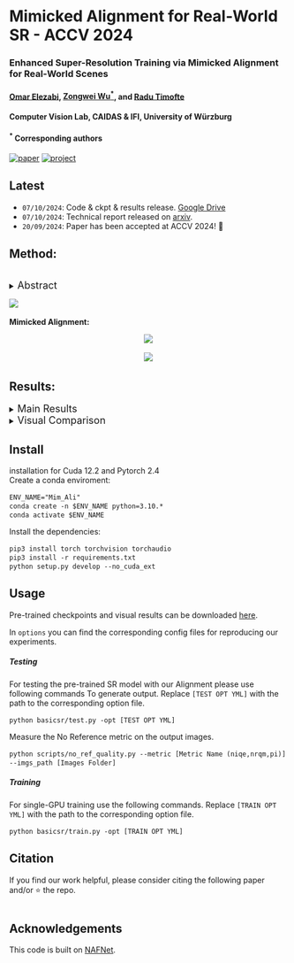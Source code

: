 # Mimicked Alignment for Real-World SR - ACCV 2024



### Enhanced Super-Resolution Training via Mimicked Alignment for Real-World Scenes

#### [Omar Elezabi](https://scholar.google.de/citations?user=8v3dYzEAAAAJ&hl=en), [Zongwei Wu<sup>*</sup>](https://sites.google.com/view/zwwu/accueil), and [Radu Timofte](https://www.informatik.uni-wuerzburg.de/computervision/)

#### **Computer Vision Lab, CAIDAS & IFI, University of Würzburg**
#### **<sup>*</sup> Corresponding authors**

[![paper](https://img.shields.io/badge/arXiv-Paper-<COLOR>.svg)]()
[![project](https://img.shields.io/badge/project-page-brightgreen)]()
<!-- [![demo](https://img.shields.io/badge/huggingface-demo-brightgreen)]() -->

## Latest
<!-- - `05/10/2024`: Added 🤗[Demo](). -->
- `07/10/2024`: Code & ckpt & results release. [Google Drive]()
- `07/10/2024`: Technical report released on [arxiv]().
- `20/09/2024`: Paper has been accepted at ACCV 2024! 🎉 



## Method:
<br>
<details>
  <summary>
  <font size="+1">Abstract</font>
  </summary>
Image super-resolution methods have made significant strides with deep learning techniques and ample training data. However, they face challenges due to inherent misalignment between low-resolution (LR) and high-resolution (HR) pairs in real-world datasets. In this study, we propose a novel plug-and-play module designed to mitigate these misalignment issues by aligning LR inputs with HR images during training. Specifically, our approach involves mimicking a novel LR sample that aligns with HR while preserving the degradation characteristics of the original LR samples. This module seamlessly integrates with any SR model, enhancing robustness against misalignment. Importantly, it can be easily removed during inference, therefore without introducing any parameters on the conventional SR models. We comprehensively evaluate our method on synthetic and real-world datasets, demonstrating its effectiveness across a spectrum of SR models, including traditional CNNs and state-of-the-art Transformers.
</details>

![](figures/arch.svg)

**Mimicked Alignment:**

<p align="center">
<img src="figures/accv_teaser.svg" width="700"/>
</p>

<p align="center">
<img src="figures/aux_dig.drawio-2-1.svg" width="700"/>
</p>


## Results:

<details>
  <summary>
  <font size="+1">Main Results</font>
  </summary>
<p align="center">
<img src = "figures/noref.png" width="700">
</p>
</details>

<details>
  <summary>
  <font size="+1">Visual Comparison</font>
  </summary>

  <p align="center">
  <img src = "figures/SRRAW_Fig1.svg" width="900">
  </p>
  <p align="center">
  <img src = "figures/SSRAW_Fig2.svg" width="900">
  </p>

</details>

## Install
installation for Cuda 12.2 and Pytorch 2.4\
Create a conda enviroment:
````
ENV_NAME="Mim_Ali"
conda create -n $ENV_NAME python=3.10.*
conda activate $ENV_NAME
````
Install the dependencies:
````
pip3 install torch torchvision torchaudio
pip3 install -r requirements.txt
python setup.py develop --no_cuda_ext
````


## Usage
Pre-trained checkpoints and visual results can be downloaded [here]().

In `options` you can find the corresponding config files for reproducing our experiments.

##### **Testing**
For testing the pre-trained SR model with our Alignment please use following commands To generate output. Replace `[TEST OPT YML]` with the path to the corresponding option file.
`````
python basicsr/test.py -opt [TEST OPT YML]
`````
Measure the No Reference metric on the output images.
`````
python scripts/no_ref_quality.py --metric [Metric Name (niqe,nrqm,pi)] --imgs_path [Images Folder]
`````

##### **Training**
For single-GPU training use the following commands. Replace `[TRAIN OPT YML]` with the path to the corresponding option file.
`````
python basicsr/train.py -opt [TRAIN OPT YML] 
`````

## Citation

If you find our work helpful, please consider citing the following paper and/or ⭐ the repo.

```

```

## Acknowledgements

This code is built on [NAFNet](https://github.com/megvii-research/NAFNet).
